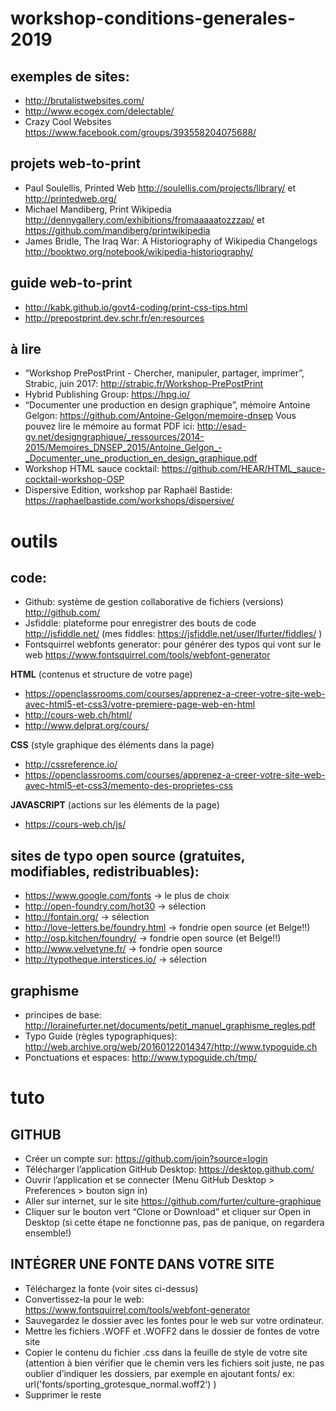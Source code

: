 # workshop-conditions-generales-2019

## exemples de sites:
* http://brutalistwebsites.com/
* http://www.ecogex.com/delectable/
* Crazy Cool Websites https://www.facebook.com/groups/393558204075688/

## projets web-to-print
* Paul Soulellis, Printed Web http://soulellis.com/projects/library/ et http://printedweb.org/
* Michael Mandiberg, Print Wikipedia http://dennygallery.com/exhibitions/fromaaaaatozzzap/ et https://github.com/mandiberg/printwikipedia
* James Bridle, The Iraq War: A Historiography of Wikipedia Changelogs http://booktwo.org/notebook/wikipedia-historiography/

## guide web-to-print
* http://kabk.github.io/govt4-coding/print-css-tips.html
* http://prepostprint.dev.schr.fr/en:resources

## à lire
* “Workshop PrePostPrint - Chercher, manipuler, partager, imprimer”, Strabic, juin 2017: http://strabic.fr/Workshop-PrePostPrint
* Hybrid Publishing Group: https://hpg.io/
* “Documenter une production en design graphique”, mémoire Antoine Gelgon: https://github.com/Antoine-Gelgon/memoire-dnsep
Vous pouvez lire le mémoire au format PDF ici: http://esad-gv.net/designgraphique/_ressources/2014-2015/Memoires_DNSEP_2015/Antoine_Gelgon_-_Documenter_une_production_en_design_graphique.pdf
* Workshop HTML sauce cocktail: https://github.com/HEAR/HTML_sauce-cocktail-workshop-OSP
* Dispersive Edition, workshop par Raphaël Bastide: https://raphaelbastide.com/workshops/dispersive/

# outils

## code:

* Github: système de gestion collaborative de fichiers (versions) http://github.com/
* Jsfiddle: plateforme pour enregistrer des bouts de code http://jsfiddle.net/ (mes fiddles: https://jsfiddle.net/user/lfurter/fiddles/ )
* Fontsquirrel webfonts generator: pour générer des typos qui vont sur le web https://www.fontsquirrel.com/tools/webfont-generator

**HTML** (contenus et structure de votre page)
* https://openclassrooms.com/courses/apprenez-a-creer-votre-site-web-avec-html5-et-css3/votre-premiere-page-web-en-html
* http://cours-web.ch/html/
* http://www.delprat.org/cours/

**CSS** (style graphique des éléments dans la page)
* http://cssreference.io/
* https://openclassrooms.com/courses/apprenez-a-creer-votre-site-web-avec-html5-et-css3/memento-des-proprietes-css

**JAVASCRIPT** (actions sur les éléments de la page)
* https://cours-web.ch/js/


## sites de typo open source (gratuites, modifiables, redistribuables):
* https://www.google.com/fonts → le plus de choix
* http://open-foundry.com/hot30 → sélection
* http://fontain.org/ → sélection
* http://love-letters.be/foundry.html → fondrie open source (et Belge!!)
* http://osp.kitchen/foundry/ → fondrie open source (et Belge!!)
* http://www.velvetyne.fr/ → fondrie open source
* http://typotheque.interstices.io/ → sélection

## graphisme
* principes de base: http://lorainefurter.net/documents/petit_manuel_graphisme_regles.pdf
* Typo Guide (règles typographiques): http://web.archive.org/web/20160122014347/http://www.typoguide.ch
* Ponctuations et espaces: http://www.typoguide.ch/tmp/

# tuto

## GITHUB

* Créer un compte sur: https://github.com/join?source=login
* Télécharger l’application GitHub Desktop: https://desktop.github.com/
* Ouvrir l’application et se connecter (Menu GitHub Desktop > Preferences > bouton sign in)
* Aller sur internet, sur le site https://github.com/furter/culture-graphique
* Cliquer sur le bouton vert “Clone or Download” et cliquer sur Open in Desktop
(si cette étape ne fonctionne pas, pas de panique, on regardera ensemble!)

## INTÉGRER UNE FONTE DANS VOTRE SITE

* Téléchargez la fonte (voir sites ci-dessus) 
* Convertissez-la pour le web: https://www.fontsquirrel.com/tools/webfont-generator
* Sauvegardez le dossier avec les fontes pour le web sur votre ordinateur. 
* Mettre les fichiers .WOFF et .WOFF2 dans le dossier de fontes de votre site
* Copier le contenu du fichier .css dans la feuille de style de votre site (attention à bien vérifier que le chemin vers les fichiers soit juste, ne pas oublier d’indiquer les dossiers, par exemple en ajoutant fonts/ ex: url('fonts/sporting_grotesque_normal.woff2') )
* Supprimer le reste
